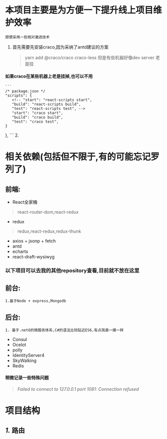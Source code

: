 # 本项目主要是为方便一下提升线上项目维护效率
    顺便采用一些相对激进技术
1. 首先需要先安装craco,因为采纳了antd建议的方案
    > yarn add @craco/craco craco-less
    >但是有些机器好像dev server 老是挂
    
####  如果craco在某些机器上老是挂掉,也可以不用
    ```
    /* package.json */
    "scripts": {
       <!-- "start": "react-scripts start",
       "build": "react-scripts build",
       "test": "react-scripts test", -->
       "start": "craco start",
       "build": "craco build",
       "test": "craco test",
    }
  },
    ```
2. 

# 相关依赖(包括但不限于,有的可能忘记罗列了)
## 前端:
* React全家桶
>   react-router-dom,react-redux
* redux
>   redux,react-redux,redux-thunk
* axios + jsonp + fetch
* antd
* echarts
* react-draft-wysiwyg

### **以下项目可以去我的其他repository查看,目前就不放在这里**
## 前台:
    1.基于Node + express,Mongodb

## 后台:
    1. 基于.net6的微服务体系,C#的语法比较贴近ES6,有点简直一摸一样
+ Consul
+ Ocelot
+ polly
+ IdentityServer4
+ SkyWalking
+ Redis


#### 稍微记录一些特殊问题
 >   *Failed to connect to 127.0.0.1 port 1081: Connection refused*


# 项目结构
## *1.* 路由


